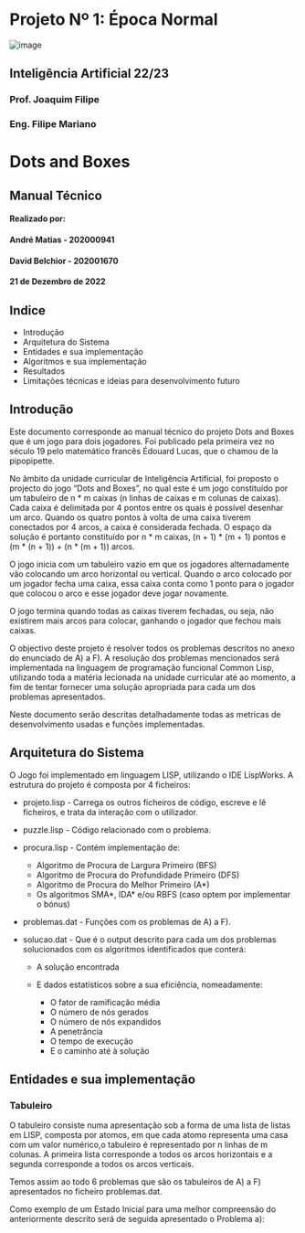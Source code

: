 # Projeto Nº 1: Época Normal
![image](https://user-images.githubusercontent.com/76535435/208324726-69dc1bec-cdeb-4446-b659-0055c1ddd4bc.png)
## Inteligência Artificial 22/23
### Prof. Joaquim Filipe
### Eng. Filipe Mariano

# Dots and Boxes
## Manual Técnico
#### Realizado por:
#### André Matias - 202000941
#### David Belchior - 202001670
#### 21 de Dezembro de 2022

## Indice
* Introdução
* Arquitetura do Sistema
* Entidades e sua implementação
* Algoritmos e sua implementação
* Resultados
* Limitações técnicas e ideias para desenvolvimento futuro

## Introdução
Este documento corresponde ao manual técnico do projeto Dots and Boxes que é um jogo para dois jogadores. Foi publicado pela primeira vez no século 19 pelo matemático francês Édouard Lucas, que o chamou de la pipopipette.

No âmbito da unidade curricular de Inteligência Artificial, foi proposto o projecto do jogo “Dots and Boxes”, no qual este é um jogo constituído por um tabuleiro de n * m caixas (n linhas de caixas e m colunas de caixas). Cada caixa é delimitada por 4 pontos entre os quais é possível desenhar um arco. Quando os quatro pontos à volta de uma caixa tiverem conectados por 4 arcos, a caixa é considerada fechada. O espaço da solução é portanto constituído por n * m caixas, (n + 1) * (m + 1) pontos e (m * (n + 1)) + (n * (m + 1)) arcos.

O jogo inicia com um tabuleiro vazio em que os jogadores alternadamente vão colocando um arco horizontal ou vertical. Quando o arco colocado por um jogador fecha uma caixa, essa caixa conta como 1 ponto para o jogador que colocou o arco e esse jogador deve jogar novamente.

O jogo termina quando todas as caixas tiverem fechadas, ou seja, não existirem mais arcos para colocar, ganhando o jogador que fechou mais caixas.

O objectivo deste projeto é resolver todos os problemas descritos no anexo do enunciado de A) a F). A resolução dos problemas mencionados será implementada na linguagem de programação funcional Common Lisp, utilizando toda a matéria lecionada na unidade curricular até ao momento, a fim de tentar fornecer uma solução apropriada para cada um dos problemas apresentados.

Neste documento serão descritas detalhadamente todas as metricas de desenvolvimento usadas e funções implementadas.

## Arquitetura do Sistema

O Jogo foi implementado em linguagem LISP, utilizando o IDE LispWorks. A estrutura do projeto é composta por 4 ficheiros:

- projeto.lisp - Carrega os outros ficheiros de código, escreve e lê ficheiros, e trata da interação com o utilizador.

- puzzle.lisp -  Código relacionado com o problema.

- procura.lisp - Contém implementação de:

  * Algoritmo de Procura de Largura Primeiro (BFS)
  * Algoritmo de Procura do Profundidade Primeiro (DFS)
  * Algoritmo de Procura do Melhor Primeiro (A*)
  * Os algoritmos SMA*, IDA* e/ou RBFS (caso optem por implementar o bónus)
  
- problemas.dat - Funções com os problemas de A) a F).

- solucao.dat - Que é o output descrito para cada um dos problemas solucionados com os algoritmos identificados que conterá:

  * A solução encontrada 
  
  * E dados estatísticos sobre a sua eficiência, nomeadamente:
    - O fator de ramificação média
    - O número de nós gerados
    - O número de nós expandidos
    - A penetrância
    - O tempo de execução
    - E o caminho até à solução
    
## Entidades e sua implementação

### Tabuleiro
    
O tabuleiro consiste numa apresentação sob a forma de uma lista de listas em LISP, composta por atomos, em que cada atomo representa uma casa com um valor numérico,o tabuleiro é representado por n linhas de m colunas. A primeira lista corresponde a todos os arcos horizontais e a segunda corresponde a todos os arcos verticais.

Temos assim ao todo 6 problemas que são os tabuleiros de A) a F) apresentados no ficheiro problemas.dat.

Como exemplo de um Estado Inicial para uma melhor compreensão do anteriormente descrito será de seguida apresentado o Problema a):









